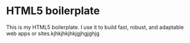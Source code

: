 # HTML5 boilerplate
This is my HTML5 boilerplate. I use it to build fast, robust, and adaptable
web apps or sites.kjhkjhkjhkjgjhgjghjg
